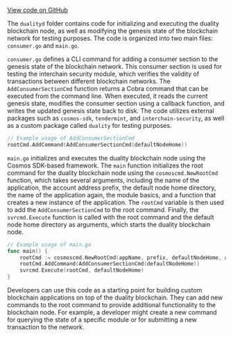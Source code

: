 [View code on GitHub](https://github.com/duality-labs/duality/oc/docs/json/cmd/dualityd)

The `dualityd` folder contains code for initializing and executing the duality blockchain node, as well as modifying the genesis state of the blockchain network for testing purposes. The code is organized into two main files: `consumer.go` and `main.go`.

`consumer.go` defines a CLI command for adding a consumer section to the genesis state of the blockchain network. This consumer section is used for testing the interchain security module, which verifies the validity of transactions between different blockchain networks. The `AddConsumerSectionCmd` function returns a Cobra command that can be executed from the command line. When executed, it reads the current genesis state, modifies the consumer section using a callback function, and writes the updated genesis state back to disk. The code utilizes external packages such as `cosmos-sdk`, `tendermint`, and `interchain-security`, as well as a custom package called `duality` for testing purposes.

```go
// Example usage of AddConsumerSectionCmd
rootCmd.AddCommand(AddConsumerSectionCmd(defaultNodeHome))
```

`main.go` initializes and executes the duality blockchain node using the Cosmos SDK-based framework. The `main` function initializes the root command for the duality blockchain node using the `cosmoscmd.NewRootCmd` function, which takes several arguments, including the name of the application, the account address prefix, the default node home directory, the name of the application again, the module basics, and a function that creates a new instance of the application. The `rootCmd` variable is then used to add the `AddConsumerSectionCmd` to the root command. Finally, the `svrcmd.Execute` function is called with the root command and the default node home directory as arguments, which starts the duality blockchain node.

```go
// Example usage of main.go
func main() {
    rootCmd := cosmoscmd.NewRootCmd(appName, prefix, defaultNodeHome, appCreator, app.ModuleBasics())
    rootCmd.AddCommand(AddConsumerSectionCmd(defaultNodeHome))
    svrcmd.Execute(rootCmd, defaultNodeHome)
}
```

Developers can use this code as a starting point for building custom blockchain applications on top of the duality blockchain. They can add new commands to the root command to provide additional functionality to the blockchain node. For example, a developer might create a new command for querying the state of a specific module or for submitting a new transaction to the network.
